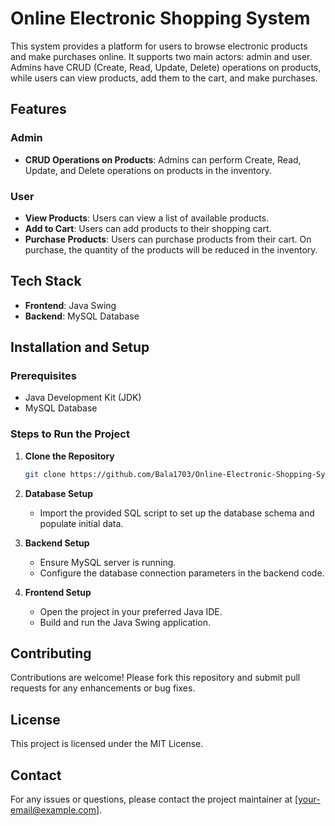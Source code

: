 # Online Electronic Shopping System

This system provides a platform for users to browse electronic products and make purchases online. It supports two main actors: admin and user. Admins have CRUD (Create, Read, Update, Delete) operations on products, while users can view products, add them to the cart, and make purchases.

## Features

### Admin
- **CRUD Operations on Products**: Admins can perform Create, Read, Update, and Delete operations on products in the inventory.

### User
- **View Products**: Users can view a list of available products.
- **Add to Cart**: Users can add products to their shopping cart.
- **Purchase Products**: Users can purchase products from their cart. On purchase, the quantity of the products will be reduced in the inventory.

## Tech Stack

- **Frontend**: Java Swing
- **Backend**: MySQL Database

## Installation and Setup

### Prerequisites
- Java Development Kit (JDK)
- MySQL Database

### Steps to Run the Project

1. **Clone the Repository**
    ```bash
    git clone https://github.com/Bala1703/Online-Electronic-Shopping-System.git
    ```

2. **Database Setup**
    - Import the provided SQL script to set up the database schema and populate initial data.

3. **Backend Setup**
    - Ensure MySQL server is running.
    - Configure the database connection parameters in the backend code.

4. **Frontend Setup**
    - Open the project in your preferred Java IDE.
    - Build and run the Java Swing application.

## Contributing

Contributions are welcome! Please fork this repository and submit pull requests for any enhancements or bug fixes.

## License

This project is licensed under the MIT License.

## Contact

For any issues or questions, please contact the project maintainer at [your-email@example.com].

